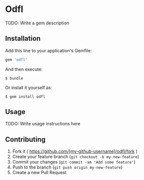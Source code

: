 # Odfl

TODO: Write a gem description

## Installation

Add this line to your application's Gemfile:

```ruby
gem 'odfl'
```

And then execute:

    $ bundle

Or install it yourself as:

    $ gem install odfl

## Usage

TODO: Write usage instructions here

## Contributing

1. Fork it ( https://github.com/[my-github-username]/odfl/fork )
2. Create your feature branch (`git checkout -b my-new-feature`)
3. Commit your changes (`git commit -am 'Add some feature'`)
4. Push to the branch (`git push origin my-new-feature`)
5. Create a new Pull Request
